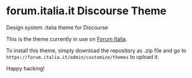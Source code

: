# forum.italia.it Discourse Theme

Design system .italia theme for Discourse

This is the theme currently in use on [Forum Italia](https://forum.italia.it).

To install this theme, simply download the repository as .zip file and
go to `https://forum.italia.it/admin/customize/themes` to upload it.

Happy hacking!
